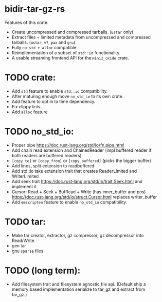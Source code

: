 # bidir-tar-gz-rs

Features of this crate:
* Create uncompressed and compressed tarballs. (`ustar` only)
* Extract files + limited metadata from uncompressed and compressed tarballs. (`ustar`, `v7`, `pax` and `gnu`)
* Fully `no_std + alloc` compatible.
* Reimplementation of a subset of `std::io` functionality.
* A usable streaming frontend API for the `miniz_oxide` crate.

# TODO crate:

* Add `std` feature to enable `std::io` compatibility.
* After maturing enough move `no_std_io` to its own crate.
* Add feature to opt in to time dependency.
* Fix clippy lints
* Add `alloc` feature

# TODO no_std_io:

* Proper pipe https://doc.rust-lang.org/std/io/fn.pipe.html
* Add chain read extension and ChainedReader (impl buffered reader if both readers are buffered readers)
* `[copy_to]` or `[copy_from]` or `[copy_buffered]` (picks the bigger buffer)
* Add lines, split extension to readbuffered
* Add std::io take extension trait that creates ReaderLimited and WriterLimited
* Add seek trait https://doc.rust-lang.org/std/io/trait.Seek.html and implement it
* Cursor: Read + Seek + BufRead + Write (has inner_buffer and pos) https://doc.rust-lang.org/std/io/struct.Cursor.html replaces writer_buffer
* Add `emscripten` feature to enable `no_std_io` compatibility.

# TODO tar:
* Make tar creator, extractor, gz compressor, gz decompressor into Read/Write.
* gen tar
* gnu `sparse` files

# TODO (long term):
* Add filesystem trait and filesystem agnostic file api. (Default ship a memory based implementation serialize to tar_gz and extract from tar_gz.)
